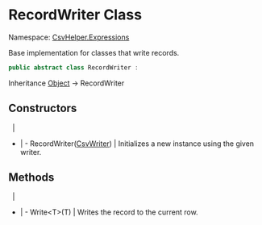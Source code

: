 # RecordWriter Class

Namespace: [CsvHelper.Expressions](/api/CsvHelper.Expressions)

Base implementation for classes that write records.

```cs
public abstract class RecordWriter : 
```

Inheritance [Object](https://docs.microsoft.com/en-us/dotnet/api/system.object) -> RecordWriter

## Constructors
&nbsp; | &nbsp;
- | -
RecordWriter([CsvWriter](/api/CsvHelper/CsvWriter)) | Initializes a new instance using the given writer.

## Methods
&nbsp; | &nbsp;
- | -
Write&lt;T&gt;(T) | Writes the record to the current row.
